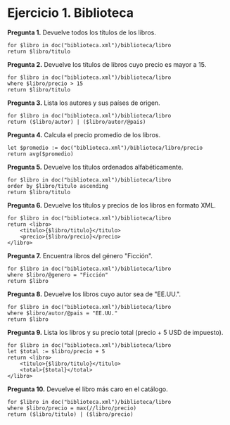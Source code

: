 # Ejercicio 1. Biblioteca

**Pregunta 1.** Devuelve todos los títulos de los libros. 
```
for $libro in doc("biblioteca.xml")/biblioteca/libro 
return $libro/titulo
```
**Pregunta 2.** Devuelve los títulos de libros cuyo precio es mayor a 15. 
```
for $libro in doc("biblioteca.xml")/biblioteca/libro 
where $libro/precio > 15
return $libro/titulo
```
**Pregunta 3.** Lista los autores y sus países de origen.
```
for $libro in doc("biblioteca.xml")/biblioteca/libro 
return ($libro/autor) | ($libro/autor/@pais)
```
**Pregunta 4.** Calcula el precio promedio de los libros.
```
let $promedio := doc("biblioteca.xml")/biblioteca/libro/precio
return avg($promedio)
```
**Pregunta 5.** Devuelve los títulos ordenados alfabéticamente.
```
for $libro in doc("biblioteca.xml")/biblioteca/libro 
order by $libro/titulo ascending
return $libro/titulo
```
**Pregunta 6.** Devuelve los títulos y precios de los libros en formato XML.
```
for $libro in doc("biblioteca.xml")/biblioteca/libro 
return <libro>
    <titulo>{$libro/titulo}</titulo>
    <precio>{$libro/precio}</precio>
</libro>
```
**Pregunta 7.** Encuentra libros del género "Ficción".
```
for $libro in doc("biblioteca.xml")/biblioteca/libro 
where $libro/@genero = "Ficción"
return $libro
```
**Pregunta 8.** Devuelve los libros cuyo autor sea de "EE.UU.".
```
for $libro in doc("biblioteca.xml")/biblioteca/libro 
where $libro/autor/@pais = "EE.UU."
return $libro
```
**Pregunta 9.** Lista los libros y su precio total (precio + 5 USD de impuesto).
```
for $libro in doc("biblioteca.xml")/biblioteca/libro 
let $total := $libro/precio + 5
return <libro>
    <titulo>{$libro/titulo}</titulo>
    <total>{$total}</total>
</libro>
```
**Pregunta 10.** Devuelve el libro más caro en el catálogo.
```
for $libro in doc("biblioteca.xml")/biblioteca/libro 
where $libro/precio = max(//libro/precio)
return ($libro/titulo) | ($libro/precio)
```